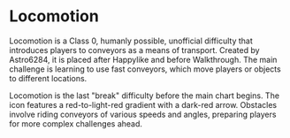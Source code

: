 # Locomotion

Locomotion is a Class 0, humanly possible, unofficial difficulty that introduces players to conveyors as a means of transport. Created by Astro6284, it is placed after Happylike and before Walkthrough. The main challenge is learning to use fast conveyors, which move players or objects to different locations.

Locomotion is the last "break" difficulty before the main chart begins. The icon features a red-to-light-red gradient with a dark-red arrow. Obstacles involve riding conveyors of various speeds and angles, preparing players for more complex challenges ahead.